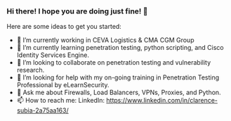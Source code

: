 ### Hi there! I hope you are doing just fine! 👋

Here are some ideas to get you started:

- 🔭 I’m currently working in CEVA Logistics & CMA CGM Group
- 🌱 I’m currently learning penetration testing, python scripting, and Cisco Identity Services Engine.
- 👯 I’m looking to collaborate on penetration testing and vulnerability research.
- 🤔 I’m looking for help with my on-going training in Penetration Testing Professional by eLearnSecurity.
- 💬 Ask me about Firewalls, Load Balancers, VPNs, Proxies, and Python.
- 📫 How to reach me: 
      LinkedIn: https://www.linkedin.com/in/clarence-subia-2a75aa163/
      

